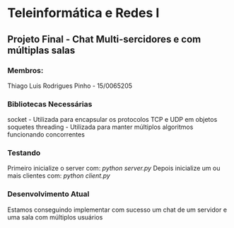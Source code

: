 # Teleinformática e Redes I 
## Projeto Final - Chat Multi-sercidores e com múltiplas salas

### Membros:
Thiago Luis Rodrigues Pinho - 15/0065205

### Bibliotecas Necessárias
socket - Utilizada para encapsular os protocolos TCP e UDP em objetos soquetes
threading - Utilizada para manter múltiplos algoritmos funcionando concorrentes

### Testando
Primeiro inicialize o server com:
_python server.py_
Depois inicialize um ou mais clientes com:
_python client.py_

### Desenvolvimento Atual
Estamos conseguindo implementar com sucesso um chat de um servidor e uma sala com múltiplos usuários
